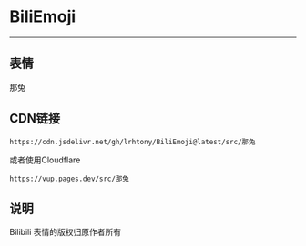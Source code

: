 # BiliEmoji
---
## 表情
那兔
## CDN链接
```
https://cdn.jsdelivr.net/gh/lrhtony/BiliEmoji@latest/src/那兔
```
或者使用Cloudflare
```
https://vup.pages.dev/src/那兔
```
## 说明
Bilibili 表情的版权归原作者所有
